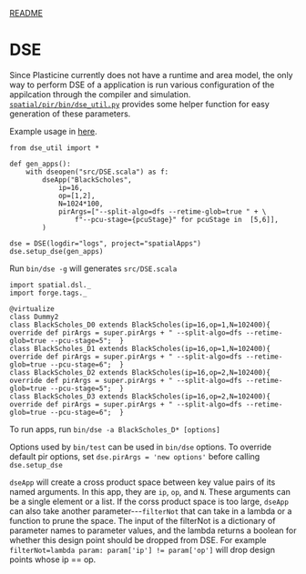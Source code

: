 [README](../README.md)

# DSE
Since Plasticine currently does not have a runtime and area model, the only way to perform DSE of a
application is run various configuration of the appilcation through the compiler and simulation.
[`spatial/pir/bin/dse_util.py`](https://github.com/stanford-ppl/pir/blob/master/bin/dse_util.py) 
provides some helper function for easy generation of these parameters. 

Example usage in 
[here](https://github.com/stanford-ppl/spatial-quickstart-submodule/blob/master/bin/dse). 

```
from dse_util import *

def gen_apps():
    with dseopen("src/DSE.scala") as f:
        dseApp("BlackScholes", 
            ip=16, 
            op=[1,2], 
            N=1024*100, 
            pirArgs=["--split-algo=dfs --retime-glob=true " + \
                f"--pcu-stage={pcuStage}" for pcuStage in  [5,6]],
        )

dse = DSE(logdir="logs", project="spatialApps")
dse.setup_dse(gen_apps)
```

Run `bin/dse -g` will generates `src/DSE.scala`

```
import spatial.dsl._
import forge.tags._

@virtualize
class Dummy2
class BlackScholes_D0 extends BlackScholes(ip=16,op=1,N=102400){ override def pirArgs = super.pirArgs + " --split-algo=dfs --retime-glob=true --pcu-stage=5";  }
class BlackScholes_D1 extends BlackScholes(ip=16,op=1,N=102400){ override def pirArgs = super.pirArgs + " --split-algo=dfs --retime-glob=true --pcu-stage=6";  }
class BlackScholes_D2 extends BlackScholes(ip=16,op=2,N=102400){ override def pirArgs = super.pirArgs + " --split-algo=dfs --retime-glob=true --pcu-stage=5";  }
class BlackScholes_D3 extends BlackScholes(ip=16,op=2,N=102400){ override def pirArgs = super.pirArgs + " --split-algo=dfs --retime-glob=true --pcu-stage=6";  }  
```

To run apps, run `bin/dse -a BlackScholes_D* [options]`

Options used by `bin/test` can be used in `bin/dse` options. To override default pir options, 
set `dse.pirArgs = 'new options'` before calling `dse.setup_dse`

`dseApp` will create a cross product space between key value pairs of its named arguments. In this
app, they are `ip`, `op`, and `N`. These arguments can be a single element or a list.
If the corss product space is too large,
`dseApp` can also take another parameter---`filterNot` that can take in a lambda or a function to
prune the space.
The input of the filterNot is a dictionary of parameter names to parameter values, and the lambda returns
a boolean for whether this design point should be dropped from DSE. 
For example `filterNot=lambda param: param['ip'] != param['op']` will drop design points whose ip ==
op.
